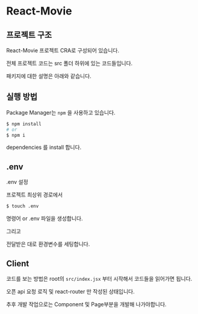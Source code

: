# React-Movie

## 프로젝트 구조

React-Movie 프로젝트 CRA로 구성되어 있습니다.

전체 프로젝트 코드는 src 폴더 하위에 있는 코드들입니다.

패키지에 대한 설명은 아래와 같습니다.

## 실행 방법

Package Manager는 `npm` 을 사용하고 있습니다.

```sh
$ npm install
# or
$ npm i
```
dependencies 를 install 합니다.

## .env

.env 설정

프로젝트 최상위 경로에서

```sh
$ touch .env
```

명령어 or .env 파일을 생성합니다.

그리고

전달받은 대로 환경변수를 세팅합니다.

## Client

코드를 보는 방법은 root의 `src/index.jsx` 부터 시작해서 코드들을 읽어가면 됩니다.

오픈 api 요청 로직 및 react-router 만 작성된 상태입니다.

추후 개발 작업으로는 Component 및 Page부분을 개발해 나가야합니다.

